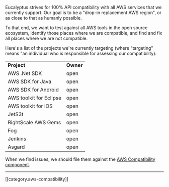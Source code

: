 Eucalyptus strives for 100% API compatibility with all AWS services that we currently support.  Our goal is to be a "drop-in replacement AWS region", or as close to that as humanly possible.

To that end, we want to test against all AWS tools in the open source ecosystem, identify those places where we are compatible, and find and fix all places where we are not compatible.

Here's a list of the projects we're currently targeting (where "targeting" means "an individual who is responsible for assessing our compatibility):

<table>
  <tr><td><b>Project</b></td><td><b>Owner</b></td></tr>
  <tr><td>AWS .Net SDK</td><td>open</td></tr>
  <tr><td>AWS SDK for Java</td><td>open</td></tr>
  <tr><td>AWS SDK for Android</td><td>open</td></tr>
  <tr><td>AWS toolkit for Eclipse</td><td>open</td></tr>
  <tr><td>AWS toolkit for iOS</td><td>open</td></tr>
  <tr><td>JetS3t</td><td>open</td></tr>
  <tr><td>RightScale AWS Gems</td><td>open</td></tr>
  <tr><td>Fog</td><td>open</td></tr>
  <tr><td>Jenkins</td><td>open</td></tr>
  <tr><td>Asgard</td><td>open</td></tr>
</table>

When we find issues, we should file them against the [AWS Compatibility component](https://eucalyptus.atlassian.net/browse/EUCA/component/10201).

*****

[[category.aws-compatibility]]